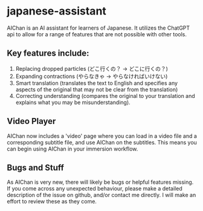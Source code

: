 # japanese-assistant

AIChan is an AI assistant for learners of Japanese. It utilizes the ChatGPT api to allow for a range of features that are not possible with other tools.

## Key features include: ## 
1. Replacing dropped particles (どこ行くの？ → どこに行くの？) 
2. Expanding contractions (やらなきゃ → やらなければいけない)
3. Smart translation (translates the text to English and specifies any aspects of the original that may not be clear from the translation)
4. Correcting understanding (compares the original to your translation and explains what you may be misunderstanding).

## Video Player ##
AIChan now includes a 'video' page where you can load in a video file and a corresponding subtitle file, and use AIChan on the subtitles. This means you can begin using AIChan in your immersion workflow. 

## Bugs and Stuff ##
As AIChan is very new, there will likely be bugs or helpful features missing. If you come across any unexpected behaviour, please make a detailed description of the issue on github, and/or contact me directly. I will make an effort to review these as they come.
